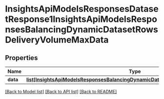 # InsightsApiModelsResponsesDatasetResponse1InsightsApiModelsResponsesBalancingDynamicDatasetRowsDeliveryVolumeMaxData

## Properties
Name | Type | Description | Notes
------------ | ------------- | ------------- | -------------
**data** | [**list[InsightsApiModelsResponsesBalancingDynamicDatasetRowsDeliveryVolumeMaxData]**](InsightsApiModelsResponsesBalancingDynamicDatasetRowsDeliveryVolumeMaxData.md) |  | [optional] 

[[Back to Model list]](../README.md#documentation-for-models) [[Back to API list]](../README.md#documentation-for-api-endpoints) [[Back to README]](../README.md)

